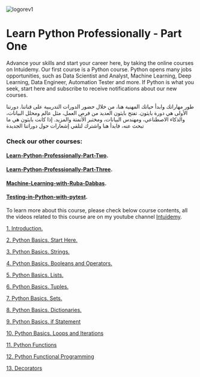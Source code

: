 ![logorev1](https://github.com/user-attachments/assets/a93ad440-a8f9-40d4-b353-fef8d2ad5892)
# Learn Python Professionally - Part One

Advance your skills and start your career here, by taking the online courses on Intuidemy. Our first course is a Python course. Python opens many jobs opportunities, such as Data Scientist and Analyst, Machine Learning, Deep Learning, Data Engineer, Automation Tester and more. If Python is what you seek, start here and subscribe to receive notifications about our new courses.

طور مهاراتك وابدأ حياتك المهنية هنا، من خلال حضور الدورات التدريبية على قناتنا. دورتنا الأولى هي دورة بايثون. تفتح بايثون العديد من فرص العمل، مثل عالم ومحلل البيانات، والذكاء الاصطناعي، ومهندس البيانات، ومختبر الأتمتة والمزيد. إذا كانت بايثون هي ما تبحث عنه، فابدأ هنا واشترك لتلقي إشعارات حول دوراتنا الجديدة
### Check our other courses:
#### [Learn-Python-Professionally-Part-Two](https://github.com/rubada/Learn-Python-Professionally-Part-Two).
#### [Learn-Python-Professionally-Part-Three](https://github.com/rubada/Learn-Python-Professionally-Part-Three).
#### [Machine-Learning-with-Ruba-Dabbas](https://github.com/rubada/Machine-Learning-with-Ruba-Dabbas).
#### [Testing-in-Python-with-pytest](https://github.com/rubada/Testing-in-Python-with-pytest).

To learn more about this course, please check below course contents, all the videos related to this course are on my youtube channel [Intuidemy](https://www.youtube.com/@Intuidemy/playlists).

[1. Introduction.](https://www.youtube.com/playlist?list=PLD06In0ejHWYhfRzBM28tqi4J5vsTrLI6)

[2. Python Basics. Start Here.](https://www.youtube.com/playlist?list=PLD06In0ejHWZgqOs0jbUprDt6Yi_FFQ4l)

[3. Python Basics. Strings.](https://www.youtube.com/playlist?list=PLD06In0ejHWZmkDw8Zx5R6T3vN2kidkXw)

[4. Python Basics. Booleans and Operators.](https://www.youtube.com/playlist?list=PLD06In0ejHWZ9EiZ5HlMcfnWulhDNe0Iu)

[5. Python Basics. Lists.](https://www.youtube.com/playlist?list=PLD06In0ejHWawlU58xxPUnGQ2HJFvv-lP)

[6. Python Basics. Tuples.](https://www.youtube.com/playlist?list=PLD06In0ejHWYsFXdxrjCRMP-Fk_9uIQ_N)

[7. Python Basics. Sets.](https://www.youtube.com/playlist?list=PLD06In0ejHWYFwzveUQlv4fbiDo2yo1ky)

[8. Python Basics. Dictionaries.](https://www.youtube.com/playlist?list=PLD06In0ejHWY2LO7jy64KpZ6ECXxMbbQf)

[9. Python Basics. if Statement](https://www.youtube.com/playlist?list=PLD06In0ejHWa_3sLYX6ghOa5RD_wJSza5)

[10. Python Basics. Loops and Iterations](https://www.youtube.com/playlist?list=PLD06In0ejHWZ8I7Lj3EARNTqd2Jar7DBZ)

[11. Python Functions](https://www.youtube.com/playlist?list=PLD06In0ejHWZwhkNMIh9u9ovP1L_vDpox)

[12. Python Functional Programming](https://www.youtube.com/playlist?list=PLD06In0ejHWYeEWJSozszSjeZbNvoOXQG)

[13. Decorators](https://www.youtube.com/playlist?list=PLD06In0ejHWb1G35GJPVgwBjaT9K42Rz-)
